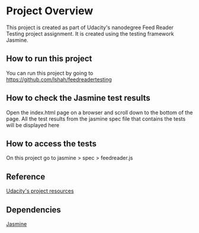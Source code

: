 # Project Overview

This project is created as part of Udacity's nanodegree Feed Reader Testing project assignment. It is created using the testing framework Jasmine. 


## How to run this project

You can run this project by going to https://github.com/lshah/feedreadertesting


## How to check the Jasmine test results

Open the index.html page on a browser and scroll down to the bottom of the page. All the test results from the jasmine spec file that contains the tests will be displayed here


## How to access the tests

On this project go to jasmine > spec > feedreader.js


## Reference

[Udacity's project resources](https://www.diigo.com/outliner/fjsk23/Udacity-Feed-Reader-Testing-(project-%234)?key=i5xqspbzvg)

## Dependencies
[Jasmine](https://jasmine.github.io/)